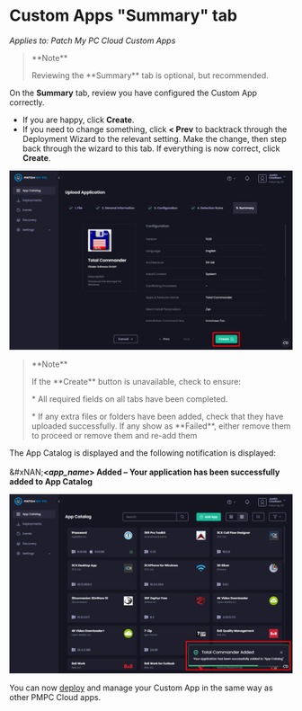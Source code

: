 # Custom Apps "Summary" tab

_Applies to: Patch My PC Cloud Custom Apps_

> \*\*Note\*\*
>
> Reviewing the \*\*Summary\*\* tab is optional, but recommended.

On the **Summary** tab, review you have configured the Custom App correctly.

* If you are happy, click **Create**.
* If you need to change something, click **< Prev** to backtrack through the Deployment Wizard to the relevant setting. Make the change, then step back through the wizard to this tab. If everything is now correct, click **Create**.

![Clicking "Create" on the "Summary" page](/_images/image-(206).png)

> \*\*Note\*\*
>
> If the \*\*Create\*\* button is unavailable, check to ensure:
>
> \* All required fields on all tabs have been completed.
>
> \* If any extra files or folders have been added, check that they have uploaded successfully. If any show as \*\*Failed\*\*, either remove them to proceed or remove them and re-add them

The App Catalog is displayed and the following notification is displayed:\
\
\&#xNAN;**<**_**app\_name**_**> Added – Your application has been successfully added to App Catalog**

![](/_images/image-(207).png)

You can now [deploy](../../cloud-deployments/) and manage your Custom App in the same way as other PMPC Cloud apps.